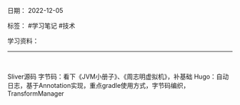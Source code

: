 日期： 2022-12-05

标签： #学习笔记 #技术

学习资料： 


---
<br>

Sliver源码
字节码：看下《JVM小册子》、《周志明虚拟机》，补基础
Hugo：自动日志，基于Annotation实现，重点gradle使用方式，字节码编织，TransformManager

